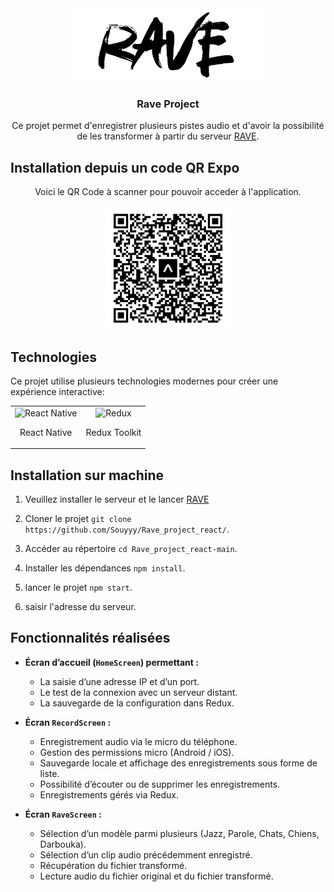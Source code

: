 <div align="center">
  <img align="center" width="300" src="https://github.com/Souyyy/Rave_project_react/blob/main/assets/icon.png" alt="Rave"/>
</div>

<h3 align="center">Rave Project</h3>
<p align="center">Ce projet permet d'enregistrer plusieurs pistes audio et d'avoir la possibilité de les transformer à partir du serveur <a align="center" href="https://github.com/gnvIRCAM/RAVE-ONNX-Server" target="_blank">RAVE</a>.</p>

## Installation depuis un code QR Expo
<p align="center">Voici le QR Code à scanner pour pouvoir acceder à l'application.</p>
<div align="center">
  <img align="center" width="200" src="https://github.com/Souyyy/Rave_project_react/blob/main/eas-update.svg" alt="Rave"/>
</div>

## Technologies
Ce projet utilise plusieurs technologies modernes pour créer une expérience interactive:

<table align="center"> <tbody> <tr> <td align="center"> <img width="75" src="https://reactnative.dev/img/header_logo.svg" alt="React Native" /> <p>React Native</p> </td> <td align="center"> <img width="75" src="https://redux.js.org/img/redux.svg" alt="Redux" /> <p>Redux Toolkit</p> </td> </tr> </tbody> </table>

## Installation sur machine

1. Veuillez installer le serveur et le lancer <a align="center" href="https://github.com/gnvIRCAM/RAVE-ONNX-Server" target="_blank">RAVE</a>

2. Cloner le projet
```git clone https://github.com/Souyyy/Rave_project_react/```.

3. Accéder au répertoire
```cd Rave_project_react-main```.

4. Installer les dépendances
```npm install```.

5. lancer le projet
```npm start```.

6. saisir l'adresse du serveur.

## Fonctionnalités réalisées

- **Écran d’accueil (`HomeScreen`) permettant :**

  - La saisie d’une adresse IP et d’un port.
  - Le test de la connexion avec un serveur distant.
  - La sauvegarde de la configuration dans Redux.
 
- **Écran `RecordScreen` :**

  - Enregistrement audio via le micro du téléphone.
  - Gestion des permissions micro (Android / iOS).
  - Sauvegarde locale et affichage des enregistrements sous forme de liste.
  - Possibilité d’écouter ou de supprimer les enregistrements.
  - Enregistrements gérés via Redux.
 
- **Écran `RaveScreen` :**

  - Sélection d’un modèle parmi plusieurs (Jazz, Parole, Chats, Chiens, Darbouka).
  - Sélection d’un clip audio précédemment enregistré.
  - Récupération du fichier transformé.
  - Lecture audio du fichier original et du fichier transformé.

